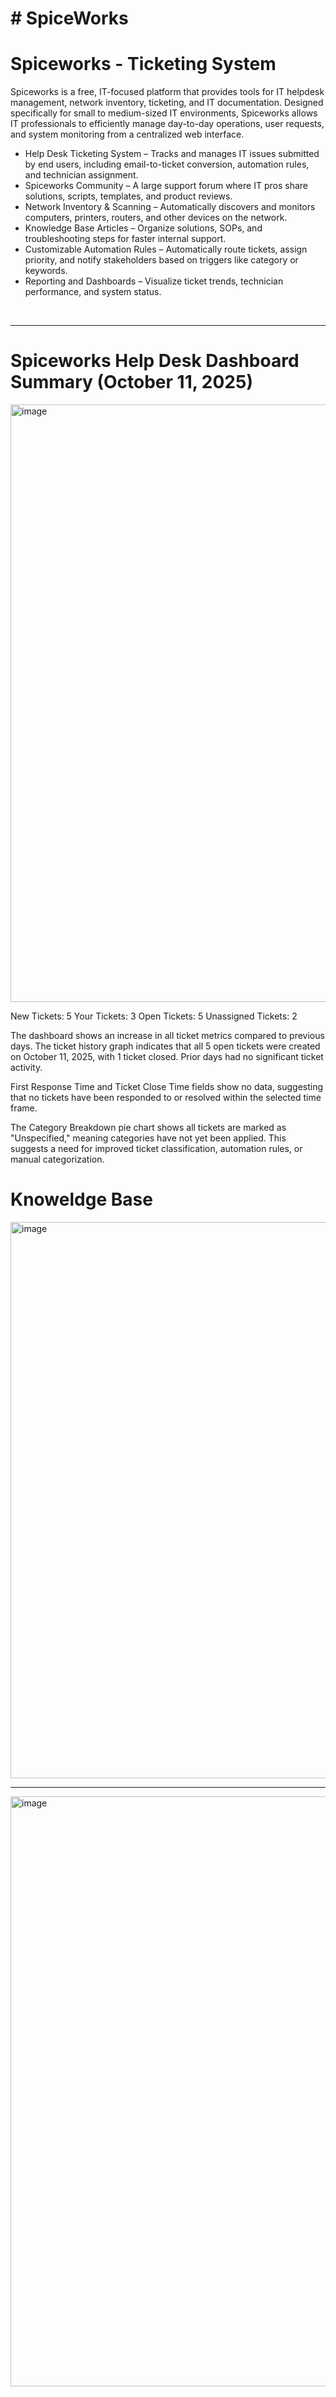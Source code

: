 <h1># SpiceWorks</h1>


<h1>Spiceworks - Ticketing System</h1>
<p>
  Spiceworks is a free, IT-focused platform that provides tools for IT helpdesk management, network inventory, ticketing, and IT documentation. Designed specifically for small to medium-sized IT environments, Spiceworks allows IT professionals to efficiently manage day-to-day operations, user requests, and system monitoring from a centralized web interface.
</p>

<ul>
<li>Help Desk Ticketing System – Tracks and manages IT issues submitted by end users, including email-to-ticket conversion, automation rules, and technician assignment.
<li>Spiceworks Community – A large support forum where IT pros share solutions, scripts, templates, and product reviews.</li>
<li> Network Inventory & Scanning – Automatically discovers and monitors computers, printers, routers, and other devices on the network.</li>
<li>  Knowledge Base Articles – Organize solutions, SOPs, and troubleshooting steps for faster internal support.</li>
<li>Customizable Automation Rules – Automatically route tickets, assign priority, and notify stakeholders based on triggers like category or keywords.</li>
<li> Reporting and Dashboards – Visualize ticket trends, technician performance, and system status.</li>
</ul>

<br>
<hr>

<h1>Spiceworks Help Desk Dashboard Summary (October 11, 2025)</h1>

<img width="1899" height="956" alt="image" src="https://github.com/user-attachments/assets/2b3ce289-e909-4a36-ab86-302f6f8af435" />


<p>
  

New Tickets: 5
Your Tickets: 3
Open Tickets: 5
Unassigned Tickets: 2

The dashboard shows an increase in all ticket metrics compared to previous days. The ticket history graph indicates that all 5 open tickets were created on October 11, 2025, with 1 ticket closed. Prior days had no significant ticket activity.

First Response Time and Ticket Close Time fields show no data, suggesting that no tickets have been responded to or resolved within the selected time frame.

The Category Breakdown pie chart shows all tickets are marked as "Unspecified," meaning categories have not yet been applied. This suggests a need for improved ticket classification, automation rules, or manual categorization.
</p>



<h1>Knoweldge Base</h1>
<img width="1847" height="890" alt="image" src="https://github.com/user-attachments/assets/11103230-8d8a-4809-8b91-c5f704a1ef96" />

<br>
<hr>

<img width="1917" height="944" alt="image" src="https://github.com/user-attachments/assets/ccb5def8-7588-4b05-a50a-7436dc79affc" />
